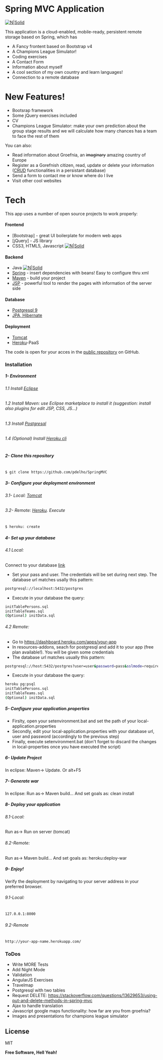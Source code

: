 # Spring MVC Application

[![N|Solid](https://lh4.googleusercontent.com/-h3lqZ70HC7s/AAAAAAAAAAI/AAAAAAAAACg/L_xoSoDbU-c/s0-c-k-no-ns/photo.jpg)](https://spring.io/)

This application is a cloud-enabled, mobile-ready, persistent remote storage based on Spring, which has

  - A Fancy frontent based on Bootstrap v4
  - A Champions League Simulator!
  - Coding exercises
  - A Contact Form
  - Information about myself
  - A cool section of my own country and learn languages!
  - Connection to a remote database

# New Features!

  - Bootsrap framework
  - Some jQuery exercises included
  - CV
  - Champions League Simulator: make your own prediction about the group stage results and we will calculate how many chances has a team to face the rest of them


You can also:
  - Read information about Groefnia, an ~~imaginary~~ amazing country of Europe
  - Register as a Gorefnish citizen, read, update or delete your information ([CRUD](https://en.wikipedia.org/wiki/Create,_read,_update_and_delete) functionalities in a persistant database)
  - Send a form to contact me or know where do I live
  - Visit other cool websites

# Tech

This app uses a number of open source projects to work properly:

#### Frontend
* [Bootstrap] - great UI boilerplate for modern web apps
* [jQuery] - JS library
* CSS3, HTML5, Javascript
[![N|Solid](https://static1.squarespace.com/static/571a021020c64744b886f00f/t/5737824520c6471cf0610644/1463255625811)]()


#### Backend
* Java
[![N|Solid](http://www.myexactamundo.com/wp-content/uploads/2014/05/java-logo.jpg)]()
* [Spring](https://spring.io/) - insert dependencies with beans! Easy to configure thru xml
* [Maven](https://maven.apache.org/) - build your project
* [JSP](https://en.wikipedia.org/wiki/JavaServer_Pages) - powerful tool to render the pages with information of the server side

#### Database
* [Postgresql 9](https://www.postgresql.org/)
* [JPA, Hibernate](https://en.wikipedia.org/wiki/Java_Persistence_API)

#### Deployment
* [Tomcat](http://tomcat.apache.org/)
* [Heroku](https://www.heroku.com/)-PaaS


The code is open for your acces in the [public repository](https://github.com/pdelho/SpringMVC) on GitHub.

### Installation

##### 1- Environment
###### 1.1 Install [Eclipse](https://eclipse.org/)
###### 1.2 Install Maven: use Eclipse marketplace to install it (suggestion: install also plugins for edit JSP, CSS, JS...)
###### 1.3 Install [Postgresql](https://www.postgresql.org/)
###### 1.4 (Optional) Install [Heroku cli](https://devcenter.heroku.com/articles/heroku-cli)
#
##### 2- Clone this repository
#

```sh
$ git clone https://github.com/pdelho/SpringMVC
```
##### 3- Configure your deployment environment
###### 3.1- Local: [Tomcat](https://www.mulesoft.com/tcat/tomcat-eclipse)
###### 3.2- Remote: [Heroku](https://devcenter.heroku.com/articles/git ). Execute 
#
```sh
$ heroku: create
```

##### 4- Set up your database
###### 4.1 Local:
Connect to your database [link](https://alvinalexander.com/blog/post/postgresql/log-in-postgresql-database)
* Set your pass and user. The credentials will be set during next step. The database url matches usally this pattern: 
```sh
postgresql://localhost:5432/postgres
```
* Execute in your database the query:
```sh
initTablePersons.sql
initTableTeams.sql
(Optional) initData.sql
```
###### 4.2 Remote:
* Go to https://dashboard.heroku.com/apps/your-app 
* In resources-addons, seach for postgresql and add it to your app (free plan available!). You will be given some credentials
* The database url matches usually this pattern:
```sh
postgresql://host:5432/postgres?user=user&password=pass&sslmode=require
```
* Execute in your database the query:
```sh
heroku pg:psql
initTablePersons.sql
initTableTeams.sql
(Optional) initData.sql
```
##### 5- Configure your application.properties
* Firslty, open your setenvironment.bat and set the path of your local-application.properties
* Secondly, edit your local-application.properties with your database url, user and password (accordingly to the previous step)
* Finally, execute setenvironment.bat (don't forget to discard the changes in local-properties once you have executed the script)

##### 6- Update Project
In eclipse: Maven-> Update. Or alt+F5

##### 7- Generate war
In eclipse: Run as-> Maven build... And set goals as: clean install

##### 8- Deploy your application
###### 8.1-Local: 
Run as-> Run on server (tomcat)
###### 8.2-Remote:
Run as-> Maven build... And set goals as: heroku:deploy-war

##### 9- Enjoy!
Verify the deployment by navigating to your server address in your preferred browser.
###### 9.1-Local: 
#
```sh
127.0.0.1:8000
```
###### 9.2-Remote 
#
```sh
http://your-app-name.herokuapp.com/
```
### ToDos

 - Write MORE Tests
 - Add Night Mode
 - Validation
 - AngularJS Exercises
 - Travelmap
 - Postgresql with two tables
 - Request DELETE: https://stackoverflow.com/questions/13629653/using-put-and-delete-methods-in-spring-mvc
 - Ajax to handle translation
 - Javascript google maps functionality: how far are you from groefnia?
 - Images and presentations for champions league simulator




License
----

MIT


**Free Software, Hell Yeah!**


